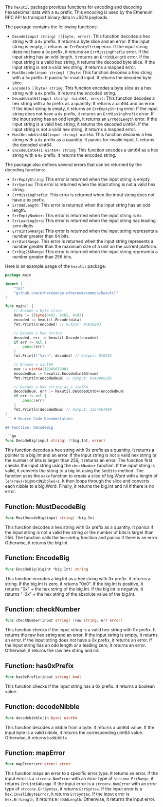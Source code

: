 The `hexutil` package provides functions for encoding and decoding hexadecimal data with a `0x` prefix. This encoding is used by the Ethereum RPC API to transport binary data in JSON payloads.

The package contains the following functions:

- `Decode(input string) ([]byte, error)`: This function decodes a hex string with a `0x` prefix. It returns a byte slice and an error. If the input string is empty, it returns an `ErrEmptyString` error. If the input string does not have a `0x` prefix, it returns an `ErrMissingPrefix` error. If the input string has an odd length, it returns an `ErrOddLength` error. If the input string is a valid hex string, it returns the decoded byte slice. If the input string is not a valid hex string, it returns a mapped error.
- `MustDecode(input string) []byte`: This function decodes a hex string with a `0x` prefix. It panics for invalid input. It returns the decoded byte slice.
- `Encode(b []byte) string`: This function encodes a byte slice as a hex string with a `0x` prefix. It returns the encoded string.
- `DecodeUint64(input string) (uint64, error)`: This function decodes a hex string with a `0x` prefix as a quantity. It returns a uint64 and an error. If the input string is empty, it returns an `ErrEmptyString` error. If the input string does not have a `0x` prefix, it returns an `ErrMissingPrefix` error. If the input string has an odd length, it returns an `ErrOddLength` error. If the input string is a valid hex string, it returns the decoded uint64. If the input string is not a valid hex string, it returns a mapped error.
- `MustDecodeUint64(input string) uint64`: This function decodes a hex string with a `0x` prefix as a quantity. It panics for invalid input. It returns the decoded uint64.
- `EncodeUint64(i uint64) string`: This function encodes a uint64 as a hex string with a `0x` prefix. It returns the encoded string.

The package also defines several errors that can be returned by the decoding functions:

- `ErrEmptyString`: This error is returned when the input string is empty.
- `ErrSyntax`: This error is returned when the input string is not a valid hex string.
- `ErrMissingPrefix`: This error is returned when the input string does not have a `0x` prefix.
- `ErrOddLength`: This error is returned when the input string has an odd length.
- `ErrEmptyNumber`: This error is returned when the input string is `0x`.
- `ErrLeadingZero`: This error is returned when the input string has leading zero digits.
- `ErrUint64Range`: This error is returned when the input string represents a number greater than 64 bits.
- `ErrUintRange`: This error is returned when the input string represents a number greater than the maximum size of a uint on the current platform.
- `ErrBig256Range`: This error is returned when the input string represents a number greater than 256 bits.

Here is an example usage of the `hexutil` package:

```go
package main

import (
	"fmt"
	"github.com/ethereum/go-ethereum/common/hexutil"
)

func main() {
	// Encode a byte slice
	data := []byte{0x01, 0x02, 0x03}
	encoded := hexutil.Encode(data)
	fmt.Println(encoded) // Output: 0x010203

	// Decode a hex string
	decoded, err := hexutil.Decode(encoded)
	if err != nil {
		panic(err)
	}
	fmt.Printf("%x\n", decoded) // Output: 010203

	// Encode a uint64
	num := uint64(1234567890)
	encodedNum := hexutil.EncodeUint64(num)
	fmt.Println(encodedNum) // Output: 0x499602d2

	// Decode a hex string as a uint64
	decodedNum, err := hexutil.DecodeUint64(encodedNum)
	if err != nil {
		panic(err)
	}
	fmt.Println(decodedNum) // Output: 1234567890
}
``` # Source Code Documentation

## Function: DecodeBig

```go
func DecodeBig(input string) (*big.Int, error)
```

This function decodes a hex string with 0x prefix as a quantity. It returns a pointer to a big.Int and an error. If the input string is not a valid hex string or the number of bits is larger than 256, it returns an error. The function first checks the input string using the `checkNumber` function. If the input string is valid, it converts the string to a big.Int using the `SetBits` method. The function uses the `make` function to create a slice of big.Word with a length of `len(raw)/bigWordNibbles+1`. It then loops through the slice and converts each nibble to a big.Word. Finally, it returns the big.Int and nil if there is no error.

## Function: MustDecodeBig

```go
func MustDecodeBig(input string) *big.Int
```

This function decodes a hex string with 0x prefix as a quantity. It panics if the input string is not a valid hex string or the number of bits is larger than 256. The function calls the `DecodeBig` function and panics if there is an error. Otherwise, it returns the big.Int.

## Function: EncodeBig

```go
func EncodeBig(bigint *big.Int) string
```

This function encodes a big.Int as a hex string with 0x prefix. It returns a string. If the big.Int is zero, it returns "0x0". If the big.Int is positive, it returns "0x" + the hex string of the big.Int. If the big.Int is negative, it returns "-0x" + the hex string of the absolute value of the big.Int.

## Function: checkNumber

```go
func checkNumber(input string) (raw string, err error)
```

This function checks if the input string is a valid hex string with 0x prefix. It returns the raw hex string and an error. If the input string is empty, it returns an error. If the input string does not have a 0x prefix, it returns an error. If the input string has an odd length or a leading zero, it returns an error. Otherwise, it returns the raw hex string and nil.

## Function: has0xPrefix

```go
func has0xPrefix(input string) bool
```

This function checks if the input string has a 0x prefix. It returns a boolean value.

## Function: decodeNibble

```go
func decodeNibble(in byte) uint64
```

This function decodes a nibble from a byte. It returns a uint64 value. If the input byte is a valid nibble, it returns the corresponding uint64 value. Otherwise, it returns `badNibble`.

## Function: mapError

```go
func mapError(err error) error
```

This function maps an error to a specific error type. It returns an error. If the input error is a `strconv.NumError` with an error type of `strconv.ErrRange`, it returns `ErrUint64Range`. If the input error is a `strconv.NumError` with an error type of `strconv.ErrSyntax`, it returns `ErrSyntax`. If the input error is a `hex.InvalidByteError`, it returns `ErrSyntax`. If the input error is `hex.ErrLength`, it returns `ErrOddLength`. Otherwise, it returns the input error.